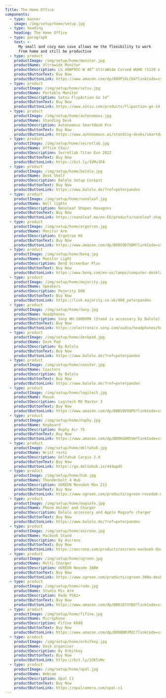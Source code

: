 ```yaml
---
Title: The Home Office
components:
  - type: banner
    image: /img/setup/home/setup.jpg
  - type: heading
    heading: The Home Office
  - type: paragraph
    text: >-
      My small and cozy man cave allows me the flexibility to work
      from home and still be productive
  - type: product
    productImage: /img/setup/home/monitor.jpg
    productName: Ultrawide Monitor
    productDescription: LG 40WP95C-W 40” UltraWide Curved WUHD (5120 x 2160) 5K2K Nano IPS Display
    productButtonText: Buy Now
    productButtonLink: https://www.amazon.com/dp/B09P1VLCQ4?linkCode=ssc&tag=onamzpanayi0a-20&creativeASIN=B09P1VLCQ4&asc_item-id=amzn1.ideas.1YNZ82Q9EWNWS&ref_=aip_sf_list_spv_ofs_mixed_d_asin
  - type: product
    productImage: /img/setup/home/sotsu.jpg
    productName: Portable Monitor
    productDescription: Sotsu FlipAction Go 14”
    productButtonText: Buy Now
    productButtonLink: https://www.sotsu.com/products/flipaction-go-14
  - type: product
    productImage: /img/setup/home/autonomous.jpg
    productName: Standing Desk
    productDescription: Autonomous Smartdesk Pro
    productButtonText: Buy Now
    productButtonLink: https://www.autonomous.ai/standing-desks/smartdesk-2-business?utm_source=pr&utm_medium=influencer&utm_campaign=growth&utm_content=TikTok&utm_term=22PETER
  - type: product
    productImage: /img/setup/home/secretlab.jpg
    productName: Office Chair
    productDescription: Secretlab Titan Evo 2022
    productButtonText: Buy Now
    productButtonLink: https://bit.ly/3VMu1FA
  - type: product
    productImage: /img/setup/home/balolo.jpg
    productName: Desk Shelf
    productDescription: Balolo Setup Cockpit
    productButtonText: Buy Now
    productButtonLink: https://www.balolo.de/?ref=peterpandev
  - type: product
    productImage: /img/setup/home/nanoleaf.jpg
    productName: Wall lights
    productDescription: Nanoleaf Shapes Hexagons
    productButtonText: Buy Now
    productButtonLink: https://nanoleaf.me/en-EU/products/nanoleaf-shapes/?category=hexagons&pack=smarter-kit&size=9
  - type: product
    productImage: /img/setup/home/ergotron.jpg
    productName: Monitor Arm
    productDescription: Ergotron HX
    productButtonText: Buy Now
    productButtonLink: https://www.amazon.com/dp/B0959D7XDM?linkCode=ssc&tag=onamzpanayi0a-20&creativeASIN=B0959D7XDM&asc_item-id=amzn1.ideas.1YNZ82Q9EWNWS&ref_=aip_sf_list_spv_ofs_mixed_d_asin
  - type: product
    productImage: /img/setup/home/benq.jpg
    productName: Monitor Light
    productDescription: BenQ Screenbar Plus
    productButtonText: Buy Now
    productButtonLink: https://www.benq.com/en-us/lamps/computer-desklamp/screenbar-plus.html
  - type: product
    productImage: /img/setup/home/majority.jpg
    productName: Speakers
    productDescription: Majority D80
    productButtonText: Buy Now
    productButtonLink: https://link.majority.co.uk/d80_peterpandev
  - type: product
    productImage: /img/setup/home/Sony.jpg
    productName: Headphones
    productDescription: Sony WH-1000XM4 (Stand is accessory by Balolo)
    productButtonText: Buy Now
    productButtonLink: https://electronics.sony.com/audio/headphones/headband/p/wh1000xm4-b
  - type: product
    productImage: /img/setup/home/deskpad.jpg
    productName: Desk Pad
    productDescription: By Balolo
    productButtonText: Buy Now
    productButtonLink: https://www.balolo.de/?ref=peterpandev
  - type: product
    productImage: /img/setup/home/coaster.jpg
    productName: Coasters
    productDescription: By Balolo
    productButtonText: Buy Now
    productButtonLink: https://www.balolo.de/?ref=peterpandev
  - type: product
    productImage: /img/setup/home/logitech.jpg
    productName: Mouse
    productDescription: Logitech MX Master 3
    productButtonText: Buy Now
    productButtonLink: https://www.amazon.com/dp/B0BS9VVQPD?linkCode=ssc&tag=onamzpanayi0a-20&creativeASIN=B0BS9VVQPD&asc_item-id=amzn1.ideas.1YNZ82Q9EWNWS&ref_=aip_sf_list_spv_ofs_mixed_d_asin
  - type: product
    productImage: /img/setup/home/nuphy.jpg
    productName: Keyboard
    productDescription: Nuphy Air 75
    productButtonText: Buy Now
    productButtonLink: https://www.amazon.com/dp/B09KG6MSVH?linkCode=ssc&tag=onamzpanayi0a-20&creativeASIN=B09KG6MSVH&asc_item-id=amzn1.ideas.1YNZ82Q9EWNWS&ref_=aip_sf_list_spv_ons_d_asin
  - type: product
    productImage: /img/setup/home/deltahub.jpg
    productName: Wrist rests
    productDescription: Deltahub Carpio 2.0
    productButtonText: Buy Now
    productButtonLink: https://go.deltahub.io/443wpdS
  - type: product
    productImage: /img/setup/home/hub.jpg
    productName: Thunderbolt 4 Hub
    productDescription: UGREEN Revodok Max 213
    productButtonText: Buy Now
    productButtonLink: https://www.ugreen.com/products/ugreen-revodok-max-213-docking-station
  - type: product
    productImage: /img/setup/home/magsafe.jpg
    productName: Phone Holder and Charger
    productDescription: Balolo accessory and Apple Magsafe charger
    productButtonText: Buy Now
    productButtonLink: https://www.balolo.de/?ref=peterpandev
  - type: product
    productImage: /img/setup/home/ascrono.jpg
    productName: Macbook Stand
    productDescription: By Ascrono
    productButtonText: Buy Now
    productButtonLink: https://ascrono.com/products/ascrono-macbook-docking-station?ref=PETERPANDEV
  - type: product
    productImage: /img/setup/home/ugreen.jpg
    productName: Multi Charger
    productDescription: UGREEN Nexode 300W
    productButtonText: Buy Now
    productButtonLink: https://www.ugreen.com/products/ugreen-300w-desktop-usb-c-gan-charger
  - type: product
    productImage: /img/setup/home/rode.jpg
    productName: Studio Mic Arm
    productDescription: Rode PSA1+
    productButtonText: Buy Now
    productButtonLink: https://www.amazon.com/dp/B001D7UYBO?linkCode=ssc&tag=onamzpanayi0a-20&creativeASIN=B001D7UYBO&asc_item-id=amzn1.ideas.1YNZ82Q9EWNWS&ref_=aip_sf_list_spv_ofs_mixed_d_asin
  - type: product
    productImage: /img/setup/home/fifine.jpg
    productName: Microphone
    productDescription: Fifine K688
    productButtonText: Buy Now
    productButtonLink: https://www.amazon.com/dp/B09BNMJM2C?linkCode=ssc&tag=onamzpanayi0a-20&creativeASIN=B09BNMJM2C&asc_item-id=amzn1.ideas.1YNZ82Q9EWNWS&ref_=aip_sf_list_spv_ons_d_asin
  - type: product
    productImage: /img/setup/home/orbitkey.jpg
    productName: Desk organiser
    productDescription: By Orbitkey
    productButtonText: Buy Now
    productButtonLink: https://bit.ly/32K5vNv
  - type: product
    productImage: /img/setup/home/opal.jpg
    productName: Webcam
    productDescription: Opal C1
    productButtonText: Buy Now
    productButtonLink: https://opalcamera.com/opal-c1
---
```

